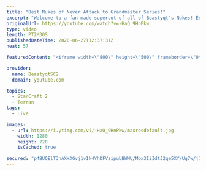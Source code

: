 ```yaml
---
title: "Best Nukes of Never Attack to Grandmaster Series!"
excerpt: "Welcome to a fan-made supercut of all of Beastyqt's Nukes! Enjoy this Nuke Reel!  Check out Black Fire's channel who edited this video: https://www.youtube.com/channel/UCT2zCxLrL91NILOBHcRAELA/featured?  #Beastyqt #StarCraft2 #SC2  Feel free to let me know if you have any suggestions for future videos."
originalUrl: https://youtube.com/watch?v=-HaQ_9HnPkw
type: video
length: PT2M30S
publishedDateTime: 2020-06-27T12:37:31Z
heat: 57

featuredContent: "<iframe width=\"800\" height=\"500\" frameborder=\"0\" src=\"https://www.youtube.com/embed/-HaQ_9HnPkw\" allow=\"accelerometer; autoplay; encrypted-media; gyroscope; picture-in-picture\" allowfullscreen></iframe>"

provider:
  name: BeastyqtSC2
  domain: youtube.com

topics:
  - StarCraft 2
  - Terran
tags:
  - Live

images:
  - url: https://i.ytimg.com/vi/-HaQ_9HnPkw/maxresdefault.jpg
    width: 1280
    height: 720
    isCached: true

secured: "p4BUOElT3nAX+XGvj1vIk4YhDFVzipuLBWMU/Mbx3IiIdtJ2ge5XY/Ug7w/j7UDmbhAQJsIyYvH9NOhS48CfF52n9mBVH81aIiQu1QdIx2xbm/lqAkuLdBsxoviDMficQESj24zZtbGPF6v3s1hsEeXy4zvyjkD9Kayxmk6cUkcuPVgkYGI9JvnRhYMzLDXZTN1vNnNy3BfYHlFRCXEUOru0uMQ92V1AV9mu+RsEIKlXJ2RLN1YXTl85hzYo8lTtRihb9VWrmlf3VqJXBe4z5YUuNAsWWqlwq+idP/XDQXUgOPVzir7QXIdBfo/LLE/IF8m7a5zI1JdGp9wqmTzJMuAu5k/2rTe5cSStmkKh3G0WE3AWbV/HXCiwbcxE6H7j0gnQy4JKFHDylfTM8FAFMKl4ykOWEGMtuxVNkHvmil4=;pMIvF71QKq/zAaIWBvrL6A=="
---
```



